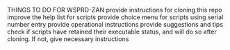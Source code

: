 THINGS TO DO FOR WSPRD-ZAN
provide instructions for cloning this repo
improve the help list for scripts
provide choice menu for scripts using serial number entry
provide operational instructions
provide suggestions and tips
check if scripts have retained their executable status, and will do so after cloning. If not, give necessary instructions
